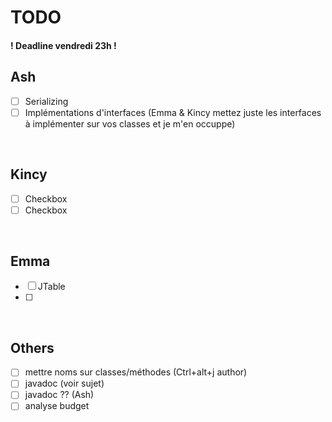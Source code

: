 # TODO

#### ! Deadline vendredi 23h !

## Ash

- [ ] Serializing
- [ ] Implémentations d'interfaces (Emma & Kincy mettez juste les interfaces à implémenter sur vos classes et je m'en occuppe)

<br>

## Kincy

- [ ] Checkbox
- [ ] Checkbox

<br>

## Emma

- [ ] JTable
- [ ] 

<br>

## Others

- [ ] mettre noms sur classes/méthodes (Ctrl+alt+j author)
- [ ] javadoc (voir sujet)
- [ ] javadoc ?? (Ash)
- [ ] analyse budget
